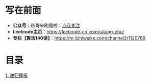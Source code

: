 # 写在前面

- **公众号**：彤哥来刷题啦：[点我关注](https://img.oicoding.cn/img/20211226095624.png)
- **Leetcode主页**：https://leetcode-cn.com/u/tong-zhu/
- **专栏【算法140讲】**：https://m.lizhiweike.com/channel2/1120766

# 目录

[1. 递归模板](001_recursion.md)


